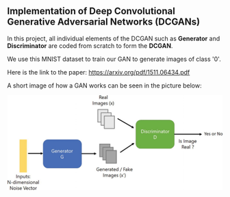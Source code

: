 ## Implementation of Deep Convolutional Generative Adversarial Networks (DCGANs)

In this project, all individual elements of the DCGAN such as **Generator** and **Discriminator** are coded from scratch to form the **DCGAN**.

We use this MNIST dataset to train our GAN to generate images of class '0'. 

Here is the link to the paper: https://arxiv.org/pdf/1511.06434.pdf

A short image of how a GAN works can be seen in the picture below:

![GAN](https://github.com/AnanyaBanerjee/Quirky-Projects/blob/master/Implementing%20DCGAN%20to%20understand%20Deepfakes/DCGAN.jpeg)

